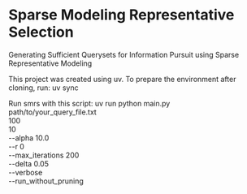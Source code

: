 # Sparse Modeling Representative Selection
Generating Sufficient Querysets for Information Pursuit using Sparse Representative Modeling

This project was created using uv. 
To prepare the environment after cloning, run:
uv sync

Run smrs with this script:
uv run python main.py \
    path/to/your_query_file.txt \
    100 \
    10 \
    --alpha 10.0 \
    --r 0 \
    --max_iterations 200 \
    --delta 0.05 \
    --verbose \
    --run_without_pruning